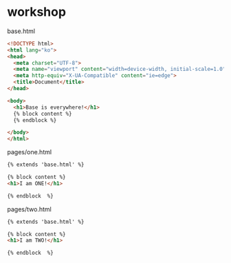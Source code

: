 # workshop

base.html

```html
<!DOCTYPE html>
<html lang="ko">
<head>
  <meta charset="UTF-8">
  <meta name="viewport" content="width=device-width, initial-scale=1.0">
  <meta http-equiv="X-UA-Compatible" content="ie=edge">
  <title>Document</title>
</head>

<body>
  <h1>Base is everywhere!</h1>
  {% block content %}
  {% endblock %}

</body>
</html>	
```



pages/one.html

```html
{% extends 'base.html' %}

{% block content %}
<h1>I am ONE!</h1>

{% endblock  %}

```



pages/two.html

```html
{% extends 'base.html' %}

{% block content %}
<h1>I am TWO!</h1>

{% endblock  %}

```

